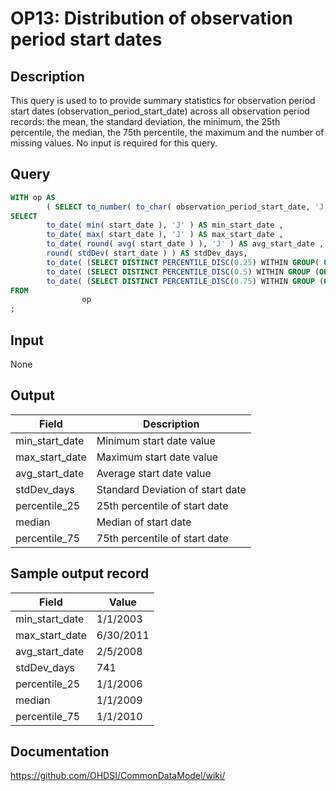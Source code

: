 <!---
Group:observation period
Name:OP13 Distribution of observation period start dates
Author:Patrick Ryan
CDM Version: 5.0
-->

# OP13: Distribution of observation period start dates

## Description
This query is used to to provide summary statistics for observation period start dates (observation_period_start_date) across all observation period records: the mean, the standard deviation, the minimum, the 25th percentile, the median, the 75th percentile, the maximum and the number of missing values. No input is required for this query.

## Query
```sql
WITH op AS
        ( SELECT to_number( to_char( observation_period_start_date, 'J' ), 9999999)::INT AS start_date FROM observation_period )
SELECT
        to_date( min( start_date ), 'J' ) AS min_start_date ,
        to_date( max( start_date ), 'J' ) AS max_start_date ,
        to_date( round( avg( start_date ) ), 'J' ) AS avg_start_date ,
        round( stdDev( start_date ) ) AS stdDev_days,
        to_date( (SELECT DISTINCT PERCENTILE_DISC(0.25) WITHIN GROUP( ORDER BY start_date )  OVER() FROM op), 'J' ) AS percentile_25 ,
        to_date( (SELECT DISTINCT PERCENTILE_DISC(0.5) WITHIN GROUP (ORDER BY start_date )  OVER() FROM op), 'J' ) AS median ,
        to_date( (SELECT DISTINCT PERCENTILE_DISC(0.75) WITHIN GROUP (ORDER BY start_date )  OVER() FROM op), 'J' ) AS percentile_75
FROM
                op
;
```

## Input

None

## Output

| Field |  Description |
| --- | --- |
|  min_start_date |  Minimum start date value |
|  max_start_date |  Maximum start date value |
|  avg_start_date |  Average start date value |
|  stdDev_days |  Standard Deviation of start date |
|  percentile_25 |  25th percentile of start date |
|  median |  Median of start date |
|  percentile_75 |  75th percentile of start date |

## Sample output record

|  Field |  Value |
| --- | --- |
|  min_start_date |  1/1/2003 |
|  max_start_date |  6/30/2011 |
|  avg_start_date |  2/5/2008 |
|  stdDev_days |  741 |
|  percentile_25 |  1/1/2006 |
|  median |  1/1/2009 |
|  percentile_75 |  1/1/2010 |

## Documentation
https://github.com/OHDSI/CommonDataModel/wiki/
